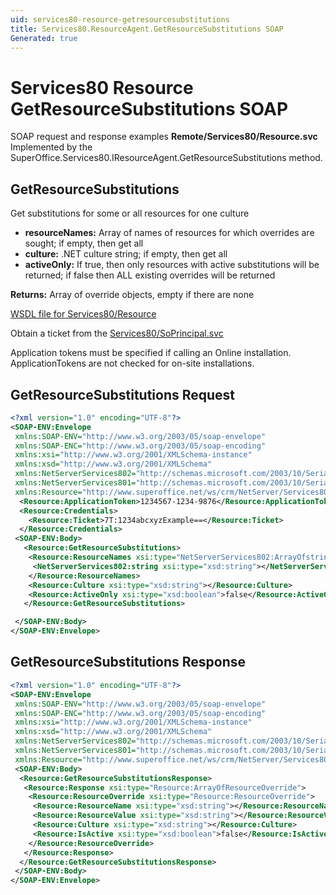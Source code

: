 ```yaml
---
uid: services80-resource-getresourcesubstitutions
title: Services80.ResourceAgent.GetResourceSubstitutions SOAP
Generated: true
---
```


# Services80 Resource GetResourceSubstitutions SOAP

SOAP request and response examples **Remote/Services80/Resource.svc**
Implemented by the <see cref="M:SuperOffice.Services80.IResourceAgent.GetResourceSubstitutions">SuperOffice.Services80.IResourceAgent.GetResourceSubstitutions</see> method.

## GetResourceSubstitutions

Get substitutions for some or all resources for one culture

* **resourceNames:** Array of names of resources for which overrides are sought; if empty, then get all
* **culture:** .NET culture string; if empty, then get all
* **activeOnly:** If true, then only resources with active substitutions will be returned; if false then ALL existing overrides will be returned

**Returns:** Array of override objects, empty if there are none


[WSDL file for Services80/Resource](../Services80-Resource.md)

Obtain a ticket from the [Services80/SoPrincipal.svc](../SoPrincipal/SoPrincipal.md)

Application tokens must be specified if calling an Online installation. ApplicationTokens are not checked for on-site installations.

## GetResourceSubstitutions Request

```xml
<?xml version="1.0" encoding="UTF-8"?>
<SOAP-ENV:Envelope
 xmlns:SOAP-ENV="http://www.w3.org/2003/05/soap-envelope"
 xmlns:SOAP-ENC="http://www.w3.org/2003/05/soap-encoding"
 xmlns:xsi="http://www.w3.org/2001/XMLSchema-instance"
 xmlns:xsd="http://www.w3.org/2001/XMLSchema"
 xmlns:NetServerServices802="http://schemas.microsoft.com/2003/10/Serialization/Arrays"
 xmlns:NetServerServices801="http://schemas.microsoft.com/2003/10/Serialization/"
 xmlns:Resource="http://www.superoffice.net/ws/crm/NetServer/Services80">
  <Resource:ApplicationToken>1234567-1234-9876</Resource:ApplicationToken>
  <Resource:Credentials>
    <Resource:Ticket>7T:1234abcxyzExample==</Resource:Ticket>
  </Resource:Credentials>
 <SOAP-ENV:Body>
   <Resource:GetResourceSubstitutions>
    <Resource:ResourceNames xsi:type="NetServerServices802:ArrayOfstring">
     <NetServerServices802:string xsi:type="xsd:string"></NetServerServices802:string>
    </Resource:ResourceNames>
    <Resource:Culture xsi:type="xsd:string"></Resource:Culture>
    <Resource:ActiveOnly xsi:type="xsd:boolean">false</Resource:ActiveOnly>
   </Resource:GetResourceSubstitutions>

 </SOAP-ENV:Body>
</SOAP-ENV:Envelope>

```


## GetResourceSubstitutions Response

```xml
<?xml version="1.0" encoding="UTF-8"?>
<SOAP-ENV:Envelope
 xmlns:SOAP-ENV="http://www.w3.org/2003/05/soap-envelope"
 xmlns:SOAP-ENC="http://www.w3.org/2003/05/soap-encoding"
 xmlns:xsi="http://www.w3.org/2001/XMLSchema-instance"
 xmlns:xsd="http://www.w3.org/2001/XMLSchema"
 xmlns:NetServerServices802="http://schemas.microsoft.com/2003/10/Serialization/Arrays"
 xmlns:NetServerServices801="http://schemas.microsoft.com/2003/10/Serialization/"
 xmlns:Resource="http://www.superoffice.net/ws/crm/NetServer/Services80">
 <SOAP-ENV:Body>
  <Resource:GetResourceSubstitutionsResponse>
   <Resource:Response xsi:type="Resource:ArrayOfResourceOverride">
    <Resource:ResourceOverride xsi:type="Resource:ResourceOverride">
     <Resource:ResourceName xsi:type="xsd:string"></Resource:ResourceName>
     <Resource:ResourceValue xsi:type="xsd:string"></Resource:ResourceValue>
     <Resource:Culture xsi:type="xsd:string"></Resource:Culture>
     <Resource:IsActive xsi:type="xsd:boolean">false</Resource:IsActive>
    </Resource:ResourceOverride>
   </Resource:Response>
  </Resource:GetResourceSubstitutionsResponse>
 </SOAP-ENV:Body>
</SOAP-ENV:Envelope>

```

